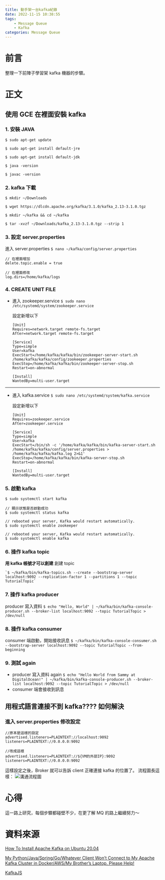 ```yaml
---
title: 動手架一台kafka紀錄
date: 2022-11-15 10:38:55
tags:
    - Message Queue
    - Kafka
categories: Message Queue
---
```


# 前言

整理一下前陣子學習架 kafka 機器的步驟。

# 正文

## 使用 GCE 在裡面安裝 kafka

### 1. 安裝 JAVA

```
$ sudo apt-get update

$ sudo apt-get install default-jre

$ sudo apt-get install default-jdk

$ java -version

$ javac -version

```

### 2. kafka 下載

```
$ mkdir ~/Downloads

$ wget https://dlcdn.apache.org/kafka/3.1.0/kafka_2.13-3.1.0.tgz

$ mkdir ~/kafka && cd ~/kafka

$ tar -xvzf ~/Downloads/kafka_2.13-3.1.0.tgz --strip 1

```

### 3. 設定 server.properties

進入 server.properties
`$ nano ~/kafka/config/server.properties`

```
// 在裡面增加
delete.topic.enable = true

// 在裡面修改
log.dirs=/home/kafka/logs

```

### 4. CREATE UNIT FILE

-   進入 zookeeper.service
    `$ sudo nano /etc/systemd/system/zookeeper.service`

    設定新增以下

    ```
    [Unit]
    Requires=network.target remote-fs.target
    After=network.target remote-fs.target

    [Service]
    Type=simple
    User=kafka
    ExecStart=/home/kafka/kafka/bin/zookeeper-server-start.sh /home/kafka/kafka/config/zookeeper.properties
    ExecStop=/home/kafka/kafka/bin/zookeeper-server-stop.sh
    Restart=on-abnormal

    [Install]
    WantedBy=multi-user.target
    ```

---

-   進入 kafka.service
    `$ sudo nano /etc/systemd/system/kafka.service`

    設定新增以下

    ```
    [Unit]
    Requires=zookeeper.service
    After=zookeeper.service

    [Service]
    Type=simple
    User=kafka
    ExecStart=/bin/sh -c '/home/kafka/kafka/bin/kafka-server-start.sh /home/kafka/kafka/config/server.properties > /home/kafka/kafka/kafka.log 2>&1'
    ExecStop=/home/kafka/kafka/bin/kafka-server-stop.sh
    Restart=on-abnormal

    [Install]
    WantedBy=multi-user.target
    ```

### 5. 啟動 kafka

```
$ sudo systemctl start kafka

// 顯示狀態是否啟動成功
$ sudo systemctl status kafka

// rebooted your server, Kafka would restart automatically.
$ sudo systemctl enable zookeeper

// rebooted your server, Kafka would restart automatically.
$ sudo systemctl enable kafka

```

### 6. 操作 kafka topic

**用 kafka 帳號才可以創建**
創建 topic

    `$ ~/kafka/bin/kafka-topics.sh --create --bootstrap-server localhost:9092 --replication-factor 1 --partitions 1 --topic TutorialTopic`

### 7. 操作 kafka producer

producer 寫入資料
`$ echo "Hello, World" | ~/kafka/bin/kafka-console-producer.sh --broker-list localhost:9092 --topic TutorialTopic > /dev/null`

### 8. 操作 kafka consumer

consumer 端啟動，開始接收訊息
`$ ~/kafka/bin/kafka-console-consumer.sh --bootstrap-server localhost:9092 --topic TutorialTopic --from-beginning`

### 9. 測試 again

-   producer 寫入資料 again
    `$ echo "Hello World from Sammy at DigitalOcean!" | ~/kafka/bin/kafka-console-producer.sh --broker-list localhost:9092 --topic TutorialTopic > /dev/null`
-   consumer 端會接收到訊息

## 用程式語言連接不到 kafka???? 如何解決

### 進入 server.properties 修改設定

```
//原本是這樣的設定
advertised.listeners=PLAINTEXT://localhost:9092
listeners=PLAINTEXT://0.0.0.0:9092

//改成這樣
advertised.listeners=PLAINTEXT://${VM的外部IP}:9092
listeners=PLAINTEXT://0.0.0.0:9092
```

這樣設定之後，Broker 就可以告訴 client 正確連接 kafka 的位置了。
流程圖長這樣：
![溝通流程圖](1.png)

# 心得

這一路上研究，每個步驟都碰壁不少，在更了解 MQ 的路上繼續努力～

# 資料來源

[How To Install Apache Kafka on Ubuntu 20.04](https://www.digitalocean.com/community/tutorials/how-to-install-apache-kafka-on-ubuntu-20-04)

[My Python/Java/Spring/Go/Whatever Client Won’t Connect to My Apache Kafka Cluster in Docker/AWS/My Brother’s Laptop. Please Help!](https://www.confluent.io/blog/kafka-client-cannot-connect-to-broker-on-aws-on-docker-etc/)

[KafkaJS](https://github.com/tulios/kafkajs)

